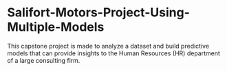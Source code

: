 # Salifort-Motors-Project-Using-Multiple-Models
This capstone project is made to analyze a dataset and build predictive models that can provide insights to the Human Resources (HR) department of a large consulting firm. 
